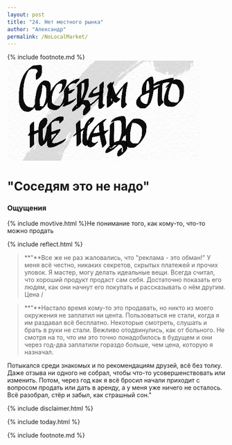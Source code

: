 ```yaml
---
layout: post
title: "24. Нет местного рынка"
author: "Александр"
permalink: /NoLocalMarket/
---
```

{% include footnote.md %}
!["На расстоянии протянутой руки нет покупателей"](/_img/24.jpg)
# "Соседям это не надо"

### Ощущения
{% include movtive.html %}Не понимание того, как кому-то, что-то можно продать

{% include reflect.html %}
>**"**Все же не раз жаловались, что "реклама - это обман!" У меня всё честно, никаких секретов, скрытых платежей и прочих уловок. Я мастер, могу делать идеальные вещи. Всегда считал, что хороший продукт продаст сам себя. Достаточно показать его людям, как они начнут его покупать и рассказывать о нём другим. Цена /

>**"**Настало время кому-то это продавать, но никто из моего окружения не заплатил ни цента. Пользоваться не стали, когда я им раздавал всё бесплатно. Некоторые смотреть, слушать и брать в руки не стали. Вежливо отодвинулись, как от больного. Не смотря на то, что им это точно понадобилось в будущем и они через год-два заплатили гораздо больше, чем цена, которую я назначал. 

Потыкался среди знакомых и по рекомендациям друзей, всё без толку. Даже отзыва ни одного не собрал, чтобы что-то усовершенствовать или изменить. Потом, через год как я всё бросил начали приходит с вопросом продать или дать в аренду, а у меня уже ничего не осталось. Всё разобрал, стёр и забыл, как страшный сон."

{% include disclaimer.html %}

{% include today.html %}

{% include footnote.md %}
